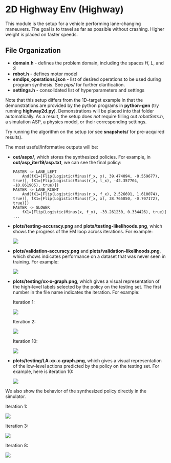 # 2D Highway Env (Highway)
This module is the setup for a vehicle performing lane-changing maneuvers. The goal is to travel as far as possible without crashing. Higher weight is placed on faster speeds.

## File Organization
- **domain.h** - defines the problem domain, including the spaces $H$, $L$, and $S$
- **robot.h** - defines motor model
- **emdips_operations.json** - list of desired operations to be used during program synthesis. See *pips/* for further clarification.
- **settings.h** - consolidated list of hyperparameters and settings

Note that this setup differs from the 1D-target example in that the demonstrations are provided by the python programs in **python-gen** (try running **highway2d.py**). Demonstrations will be placed into that folder automatically. 
As a result, the setup does *not* require filling out *robotSets.h*, a simulation ASP, a physics model, or their corresponding settings.

Try running the algorithm on the setup (or see **snapshots/** for pre-acquired results).

The most useful/informative outputs will be:
- **out/aspx/**, which stores the synthesized policies. For example, in **out/asp_iter19/asp.txt**, we can see the final policy:
    ```
    FASTER -> LANE_LEFT
        And(fX1=[Flip(Logistic(Minus(f_x, x), 39.474094, -0.559677), true)], fX1=[Flip(Logistic(Minus(r_x, l_x), -42.357704, -10.861905), true)])
    FASTER -> LANE_RIGHT
        And(fX1=[Flip(Logistic(Minus(r_x, f_x), 2.526691, 1.610074), true)], fX1=[Flip(Logistic(Minus(f_x, x), 38.765850, -0.707172), true)])
    FASTER -> SLOWER
        fX1=[Flip(Logistic(Minus(x, f_x), -33.261230, 0.334426), true)]
    ...
    ```
- **plots/testing-accuracy.png** and **plots/testing-likelihoods.png**, which shows the progress of the EM loop across iterations. For example:

    ![](snapshots/example_snapshot/plots/testing-likelihoods.png)
- **plots/validation-accuracy.png** and **plots/validation-likelihoods.png**, which shows indicates performance on a dataset that was never seen in training. For example:

    ![](snapshots/example_snapshot/plots/validation-likelihoods.png)
- **plots/testing/xx-x-graph.png**, which gives a visual representation of the high-level labels selected by the policy on the testing set. The first number in the file name indicates the iteration. For example:

    Iteration 1:

    ![](snapshots/example_snapshot/plots/testing/1-0-graph.png)

    Iteration 2:

    ![](snapshots/example_snapshot/plots/testing/2-0-graph.png)

    Iteration 10:

    ![](snapshots/example_snapshot/plots/testing/9-0-graph.png)
- **plots/testing/LA-xx-x-graph.png**, which gives a visual representation of the low-level actions predicted by the policy on the testing set. For example, here is iteration 10:

    ![](snapshots/example_snapshot/plots/testing/LA-9-0-graph.png)

We also show the behavior of the synthesized policy directly in the simulator.

Iteration 1:

![](snapshots/example_snapshot/asp_1.gif)

Iteration 3:

![](snapshots/example_snapshot/asp_3.gif)

Iteration 8:

![](snapshots/example_snapshot/asp_8.gif)